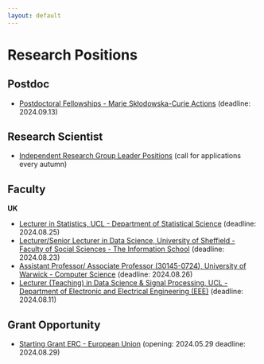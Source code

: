 ```yaml
---
layout: default
---
```


# Research Positions

## Postdoc

- [Postdoctoral Fellowships - Marie Skłodowska-Curie Actions](https://marie-sklodowska-curie-actions.ec.europa.eu/actions/postdoctoral-fellowships) (deadline: 2024.09.13)

## Research Scientist

- [Independent Research Group Leader Positions](https://www.kofo.mpg.de/863214/Faculty-Positions) (call for applications every autumn)

## Faculty

**UK**

- [Lecturer in Statistics, UCL - Department of Statistical Science](https://www.jobs.ac.uk/job/DIW130/lecturer-in-statistics) (deadline: 2024.08.25)
- [Lecturer/Senior Lecturer in Data Science, University of Sheffield - Faculty of Social Sciences - The Information School](https://www.jobs.ac.uk/job/DIV625/lecturer-senior-lecturer-in-data-science?utm_campaign=google_jobs_apply&utm_source=google_jobs_apply&utm_medium=organic) (deadline: 2024.08.23)
- [Assistant Professor/ Associate Professor (30145-0724), University of Warwick - Computer Science](https://www.jobs.ac.uk/job/DIM393/assistant-professor-associate-professor-30145-0724) (deadline: 2024.08.26)
- [Lecturer (Teaching) in Data Science & Signal Processing, UCL - Department of Electronic and Electrical Engineering (EEE)](https://www.jobs.ac.uk/job/DIX653/lecturer-teaching-in-data-science-and-signal-processing?utm_campaign=google_jobs_apply&utm_source=google_jobs_apply&utm_medium=organic) (deadline: 2024.08.11)

## Grant Opportunity

- [Starting Grant ERC - European Union](https://erc.europa.eu/apply-grant/starting-grant) (opening: 2024.05.29 deadline: 2024.08.29)
